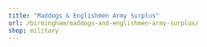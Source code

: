 ```yaml
---
title: "Maddogs & Englishmen Army Surplus"
url: /birmingham/maddogs-and-englishmen-army-surplus/
shop: military
---
```

